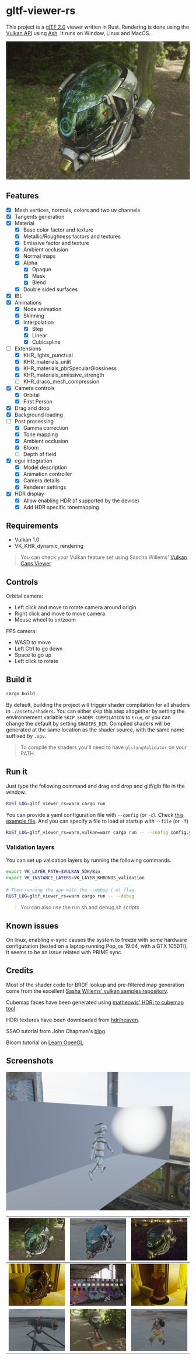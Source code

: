 # gltf-viewer-rs

This project is a [glTF 2.0][0] viewer written in Rust. Rendering is done using the [Vulkan API][1]
using [Ash][2]. It runs on Window, Linux and MacOS.

![Screenshot](images/helmet_woods.png "Screenshot")

## Features

- [x] Mesh vertices, normals, colors and two uv channels
- [x] Tangents generation
- [x] Material
  - [x] Base color factor and texture
  - [x] Metallic/Roughness factors and textures
  - [x] Emissive factor and texture
  - [x] Ambient occlusion
  - [x] Normal maps
  - [x] Alpha
    - [x] Opaque
    - [x] Mask
    - [x] Blend
  - [x] Double sided surfaces
- [x] IBL
- [x] Animations
  - [x] Node animation
  - [x] Skinning
  - [x] Interpolation
    - [x] Step
    - [x] Linear
    - [x] Cubicspline
- [ ] Extensions
  - [x] KHR_lights_punctual
  - [x] KHR_materials_unlit
  - [x] KHR_materials_pbrSpecularGlossiness
  - [x] KHR_materials_emissive_strength
  - [ ] KHR_draco_mesh_compression
- [x] Camera controls
  - [x] Orbital
  - [x] First Person
- [x] Drag and drop
- [x] Background loading
- [ ] Post processing
  - [x] Gamma correction
  - [x] Tone mapping
  - [x] Ambient occlusion
  - [x] Bloom
  - [ ] Depth of field
- [x] egui integration
  - [x] Model description
  - [x] Animation controller
  - [x] Camera details
  - [x] Renderer settings
- [x] HDR display
  - [x] Allow enabling HDR (if supported by the device)
  - [x] Add HDR specific tonemapping

## Requirements

- Vulkan 1.0
- VK_KHR_dynamic_rendering

> You can check your Vulkan feature set using Sascha Willems' [Vulkan Caps Viewer][6]

## Controls

Orbital camera:
- Left click and move to rotate camera around origin
- Right click and move to move camera
- Mouse wheel to un/zoom

FPS camera:
- WASD to move
- Left Ctrl to go down
- Space to go up
- Left click to rotate

## Build it

```sh
cargo build
```

By default, building the project will trigger shader compilation for all shaders in `./assets/shaders`.
You can either skip this step altogether by setting the environnement variable `SKIP_SHADER_COMPILATION`
to `true`, or you can change the default by setting `SHADERS_DIR`. Compiled shaders will be generated at
the same location as the shader source, with the same name suffixed by `.spv`.

> To compile the shaders you'll need to have `glslangValidator` on your PATH.

## Run it

Just type the following command and drag and drop and gltf/glb file in the window.

```sh
RUST_LOG=gltf_viewer_rs=warn cargo run
```

You can provide a yaml configuration file with `--config` (or `-c`). Check [this example file](./config.yml). And you can specify a file to load at startup
with `--file` (or `-f`)

```sh
RUST_LOG=gltf_viewer_rs=warn,vulkan=warn cargo run -- --config config.yml --file C:\\dev\\assets\\glTF-Sample-Models\\2.0\\Triangle\\glTF\\Triangle.gltf
```

### Validation layers

You can set up validation layers by running the following commands.

```sh
export VK_LAYER_PATH=$VULKAN_SDK/Bin
export VK_INSTANCE_LAYERS=VK_LAYER_KHRONOS_validation

# Then running the app with the --debug (-d) flag.
RUST_LOG=gltf_viewer_rs=warn cargo run -- --debug
```

> You can also use the run.sh and debug.sh scripts

## Known issues

On linux, enabling v-sync causes the system to freeze with some hardware configuration (tested on a laptop running Pop_os 19.04, with a GTX 1050Ti). It seems to be an issue related with PRIME sync.

## Credits

Most of the shader code for BRDF lookup and pre-filtered map generation come from the excellent [Sasha Willems' vulkan samples repository][3].

Cubemap faces have been generated using [matheowis' HDRi to cubemap tool][4].

HDRi textures have been downloaded from [hdriheaven][5].

SSAO tutorial from John Chapman's [blog][7].

Bloom tutorial on [Learn OpenGL][8]

[0]: https://github.com/KhronosGroup/glTF
[1]: https://www.khronos.org/vulkan/
[2]: https://github.com/MaikKlein/ash
[3]: https://github.com/SaschaWillems/Vulkan
[4]: https://github.com/matheowis/HDRI-to-CubeMap
[5]: https://hdrihaven.com/
[6]: https://vulkan.gpuinfo.org/download.php
[7]: http://john-chapman-graphics.blogspot.com/2013/01/ssao-tutorial.html
[8]: https://learnopengl.com/Guest-Articles/2022/Phys.-Based-Bloom

## Screenshots

![Cesium](images/cesium.gif "Cesium")

|![Woods](images/helmet_woods.png "Woods")|![Sand](images/helmet_sand.png "Sand")|![Night](images/helmet_night.png "Night")|
|---|---|---|
|![Indoor](images/helmet_indoor.png "Indoor")|![Env](images/env.png "Env")|![Corset](images/corset.png "Corset")|
|![MG08](images/mg08.png "MG08")|![Flight](images/flight_helmet.png "Flight Helmet")|![Junkrat](images/junkrat.png "Junkrat")|
